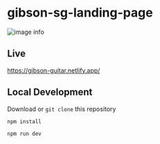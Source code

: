 # gibson-sg-landing-page

![image info](https://media.giphy.com/media/v1.Y2lkPTc5MGI3NjExZzlxMG4wb3MyaTc4eGp2amlsZnk4NzgycDI0dHR5eGFmNTUydDdvbCZlcD12MV9pbnRlcm5hbF9naWZfYnlfaWQmY3Q9Zw/xKWCOIvqiZeBduvy16/giphy.gif)

## Live
https://gibson-guitar.netlify.app/

## Local Development
Download or `git clone` this repository

`npm install`

`npm run dev`
